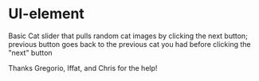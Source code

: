 # UI-element

Basic Cat slider that pulls random cat images by clicking the next button; 
previous button goes back to the previous cat you had before clicking the "next" button 

Thanks Gregorio, Iffat, and Chris for the help!